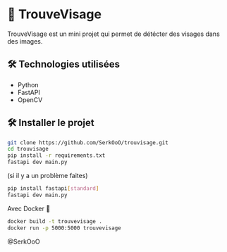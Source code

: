 ﻿# 🙂 TrouveVisage

TrouveVisage est un mini projet qui permet de détécter des visages dans des images.

## 🛠️ Technologies utilisées
- Python
- FastAPI
- OpenCV

## 🛠️ Installer le projet


```bash
git clone https://github.com/SerkOoO/trouvisage.git
cd trouvisage
pip install -r requirements.txt
fastapi dev main.py
```

(si il y a un problème faites)
```bash
pip install fastapi[standard]
fastapi dev main.py
```

Avec Docker 🐳
```bash
docker build -t trouvevisage .
docker run -p 5000:5000 trouvevisage
```

@SerkOoO
